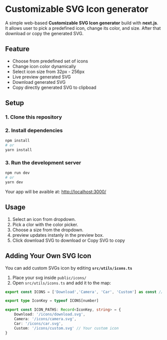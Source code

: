 # Customizable SVG Icon generator

A simple web-based **Customizable SVG Icon generator** build with **next.js**. It allows user to pick a predefined icon, change its color, and size. After that download or copy the generated SVG.


## Feature 
- Choose from predefined set of icons
- Change icon color dynamically
- Select icon size from 32px - 256px
- Live preview generated SVG
- Download generated SVG
- Copy directly generated SVG to clipboad


## Setup

### 1. Clone this repository 
### 2.  Install dependencies 

```bash
npm install
# or 
yarn install 
```

### 3. Run the development server

```bash
npm run dev
# or 
yarn dev
```

Your app will be avaible at:
[http://localhost:3000/](http://localhost:3000/)

## Usage 

1. Select an icon from dropdown.
2. Pick a clor with the color picker.
3. Choose a size from the dropdown.
4. preview updates instanly in the preview box.
5. Click download SVG to download or Copy SVG to copy 


## Adding Your Own SVG Icon 

You can add custom SVGs icon by editing **`src/utils/icons.ts`**

1. Place your svg inside `public/icons/`
2. Open `src/utils/icons.ts` and add it to the map:

```ts
export const ICONS = ['Download','Camera', 'Car', 'Custom'] as const // Your custom icon

export type IconKey = typeof ICONS[number]

export const ICON_PATHS: Record<IconKey, string> = {
    Download: '/icons/download.svg',
    Camera: '/icons/camera.svg',
    Car: '/icons/car.svg',
    Custom: '/icons/custom.svg' // Your custom icon
}

```

